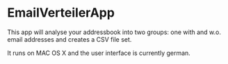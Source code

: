 EmailVerteilerApp
=================

This app will analyse your addressbook into two groups: one with and w.o. email addresses and creates a CSV file set.

It runs on MAC OS X and the user interface is currently german.




